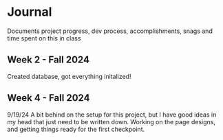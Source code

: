 # Journal
Documents project progress, dev process, accomplishments, snags and time spent on this in class

## Week 2 - Fall 2024
Created database, got everything initalized!

## Week 4 - Fall 2024
9/19/24 A bit behind on the setup for this project, but I have good ideas in my head that just need to be written down. Working on the page designs, and 
getting things ready for the first checkpoint.
